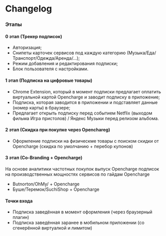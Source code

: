 # Changelog



### Этапы

#### 0 этап \(Трекер подписок\)

* Авторизация;
* Снипеты карточек сервисов под каждую категорию \(Музыка/Еда/Транспорт/Одежда/Аренда/…\);
* Режим добавления и редактирования подписки;
* Блок пользователя с настройками.

#### 1 этап \(Подписка на цифровые товары\)

* Chrome Extension, который в момент подписки предлагает оплатить виртуальной картой Opencharge и заводит подписку в приложение;
* Подписка, которая заводится в приложении и подставляет данные \(номер карты\) в браузере;
* Предлагает открыть подписку перед событием Netflix \(выходом фильма Игра пристолов\) / Яндекс Музыки перед релизом альбома.

#### 2 этап \(Скидка при покупке через Openchareg\)

* Оформление подписки на физическме товары с поиском скидки от Opencharge \(скидка по умолчанию + перебор купонов\)

#### 3 этап \(Сo-Branding + Opencharge\)

На основе аналитики частотных покупок выпуск Opencharge подписок на производственных мощностях сервисов по гайдам Opencharge

* Butnorton/OhMy/ + Opencharge
* Буше/Теремок/SuchiShop + Opencharge

#### Точки входа

* Подписка заведённая в момент оформления \(через браузерный плагин\)
* Подписка заведённая заранее в мобильном приложении \(со сгенерённой виртуалкой и лимитом\)

